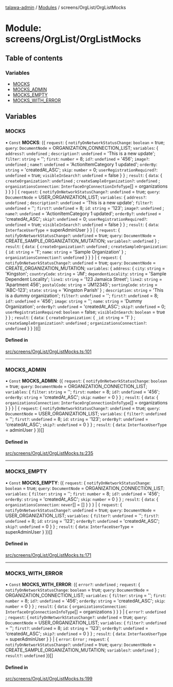 [talawa-admin](../README.md) / [Modules](../modules.md) / screens/OrgList/OrgListMocks

# Module: screens/OrgList/OrgListMocks

## Table of contents

### Variables

- [MOCKS](screens_OrgList_OrgListMocks.md#mocks)
- [MOCKS\_ADMIN](screens_OrgList_OrgListMocks.md#mocks_admin)
- [MOCKS\_EMPTY](screens_OrgList_OrgListMocks.md#mocks_empty)
- [MOCKS\_WITH\_ERROR](screens_OrgList_OrgListMocks.md#mocks_with_error)

## Variables

### MOCKS

• `Const` **MOCKS**: (\{ `request`: \{ `notifyOnNetworkStatusChange`: `boolean` = true; `query`: `DocumentNode` = ORGANIZATION\_CONNECTION\_LIST; `variables`: \{ `address?`: `undefined` ; `description?`: `undefined` = 'This is a new update'; `filter`: `string` = ''; `first`: `number` = 8; `id?`: `undefined` = '456'; `image?`: `undefined` ; `name?`: `undefined` = 'ActionItemCategory 1 updated'; `orderBy`: `string` = 'createdAt\_ASC'; `skip`: `number` = 0; `userRegistrationRequired?`: `undefined` = true; `visibleInSearch?`: `undefined` = false \}  \} ; `result`: \{ `data`: \{ `createOrganization?`: `undefined` ; `createSampleOrganization?`: `undefined` ; `organizationsConnection`: `InterfaceOrgConnectionInfoType`[] = organizations \}  \}  \} \| \{ `request`: \{ `notifyOnNetworkStatusChange?`: `undefined` = true; `query`: `DocumentNode` = USER\_ORGANIZATION\_LIST; `variables`: \{ `address?`: `undefined` ; `description?`: `undefined` = 'This is a new update'; `filter?`: `undefined` = ''; `first?`: `undefined` = 8; `id`: `string` = '123'; `image?`: `undefined` ; `name?`: `undefined` = 'ActionItemCategory 1 updated'; `orderBy?`: `undefined` = 'createdAt\_ASC'; `skip?`: `undefined` = 0; `userRegistrationRequired?`: `undefined` = true; `visibleInSearch?`: `undefined` = false \}  \} ; `result`: \{ `data`: `InterfaceUserType` = superAdminUser \}  \} \| \{ `request`: \{ `notifyOnNetworkStatusChange?`: `undefined` = true; `query`: `DocumentNode` = CREATE\_SAMPLE\_ORGANIZATION\_MUTATION; `variables?`: `undefined`  \} ; `result`: \{ `data`: \{ `createOrganization?`: `undefined` ; `createSampleOrganization`: \{ `id`: `string` = '1'; `name`: `string` = 'Sample Organization' \} ; `organizationsConnection?`: `undefined`  \}  \}  \} \| \{ `request`: \{ `notifyOnNetworkStatusChange?`: `undefined` = true; `query`: `DocumentNode` = CREATE\_ORGANIZATION\_MUTATION; `variables`: \{ `address`: \{ `city`: `string` = 'Kingston'; `countryCode`: `string` = 'JM'; `dependentLocality`: `string` = 'Sample Dependent Locality'; `line1`: `string` = '123 Jamaica Street'; `line2`: `string` = 'Apartment 456'; `postalCode`: `string` = 'JM12345'; `sortingCode`: `string` = 'ABC-123'; `state`: `string` = 'Kingston Parish' \} ; `description`: `string` = 'This is a dummy organization'; `filter?`: `undefined` = ''; `first?`: `undefined` = 8; `id?`: `undefined` = '456'; `image`: `string` = ''; `name`: `string` = 'Dummy Organization'; `orderBy?`: `undefined` = 'createdAt\_ASC'; `skip?`: `undefined` = 0; `userRegistrationRequired`: `boolean` = false; `visibleInSearch`: `boolean` = true \}  \} ; `result`: \{ `data`: \{ `createOrganization`: \{ `_id`: `string` = '1' \} ; `createSampleOrganization?`: `undefined` ; `organizationsConnection?`: `undefined`  \}  \}  \})[]

#### Defined in

[src/screens/OrgList/OrgListMocks.ts:101](https://github.com/wasifkareem/talawa-admin/blob/fcbba3f/src/screens/OrgList/OrgListMocks.ts#L101)

___

### MOCKS\_ADMIN

• `Const` **MOCKS\_ADMIN**: (\{ `request`: \{ `notifyOnNetworkStatusChange`: `boolean` = true; `query`: `DocumentNode` = ORGANIZATION\_CONNECTION\_LIST; `variables`: \{ `filter`: `string` = ''; `first`: `number` = 8; `id?`: `undefined` = '456'; `orderBy`: `string` = 'createdAt\_ASC'; `skip`: `number` = 0 \}  \} ; `result`: \{ `data`: \{ `organizationsConnection`: `InterfaceOrgConnectionInfoType`[] = organizations \}  \}  \} \| \{ `request`: \{ `notifyOnNetworkStatusChange?`: `undefined` = true; `query`: `DocumentNode` = USER\_ORGANIZATION\_LIST; `variables`: \{ `filter?`: `undefined` = ''; `first?`: `undefined` = 8; `id`: `string` = '123'; `orderBy?`: `undefined` = 'createdAt\_ASC'; `skip?`: `undefined` = 0 \}  \} ; `result`: \{ `data`: `InterfaceUserType` = adminUser \}  \})[]

#### Defined in

[src/screens/OrgList/OrgListMocks.ts:235](https://github.com/wasifkareem/talawa-admin/blob/fcbba3f/src/screens/OrgList/OrgListMocks.ts#L235)

___

### MOCKS\_EMPTY

• `Const` **MOCKS\_EMPTY**: (\{ `request`: \{ `notifyOnNetworkStatusChange`: `boolean` = true; `query`: `DocumentNode` = ORGANIZATION\_CONNECTION\_LIST; `variables`: \{ `filter`: `string` = ''; `first`: `number` = 8; `id?`: `undefined` = '456'; `orderBy`: `string` = 'createdAt\_ASC'; `skip`: `number` = 0 \}  \} ; `result`: \{ `data`: \{ `organizationsConnection`: `never`[] = [] \}  \}  \} \| \{ `request`: \{ `notifyOnNetworkStatusChange?`: `undefined` = true; `query`: `DocumentNode` = USER\_ORGANIZATION\_LIST; `variables`: \{ `filter?`: `undefined` = ''; `first?`: `undefined` = 8; `id`: `string` = '123'; `orderBy?`: `undefined` = 'createdAt\_ASC'; `skip?`: `undefined` = 0 \}  \} ; `result`: \{ `data`: `InterfaceUserType` = superAdminUser \}  \})[]

#### Defined in

[src/screens/OrgList/OrgListMocks.ts:171](https://github.com/wasifkareem/talawa-admin/blob/fcbba3f/src/screens/OrgList/OrgListMocks.ts#L171)

___

### MOCKS\_WITH\_ERROR

• `Const` **MOCKS\_WITH\_ERROR**: (\{ `error?`: `undefined` ; `request`: \{ `notifyOnNetworkStatusChange`: `boolean` = true; `query`: `DocumentNode` = ORGANIZATION\_CONNECTION\_LIST; `variables`: \{ `filter`: `string` = ''; `first`: `number` = 8; `id?`: `undefined` = '456'; `orderBy`: `string` = 'createdAt\_ASC'; `skip`: `number` = 0 \}  \} ; `result`: \{ `data`: \{ `organizationsConnection`: `InterfaceOrgConnectionInfoType`[] = organizations \}  \}  \} \| \{ `error?`: `undefined` ; `request`: \{ `notifyOnNetworkStatusChange?`: `undefined` = true; `query`: `DocumentNode` = USER\_ORGANIZATION\_LIST; `variables`: \{ `filter?`: `undefined` = ''; `first?`: `undefined` = 8; `id`: `string` = '123'; `orderBy?`: `undefined` = 'createdAt\_ASC'; `skip?`: `undefined` = 0 \}  \} ; `result`: \{ `data`: `InterfaceUserType` = superAdminUser \}  \} \| \{ `error`: `Error` ; `request`: \{ `notifyOnNetworkStatusChange?`: `undefined` = true; `query`: `DocumentNode` = CREATE\_SAMPLE\_ORGANIZATION\_MUTATION; `variables?`: `undefined`  \} ; `result?`: `undefined`  \})[]

#### Defined in

[src/screens/OrgList/OrgListMocks.ts:199](https://github.com/wasifkareem/talawa-admin/blob/fcbba3f/src/screens/OrgList/OrgListMocks.ts#L199)
